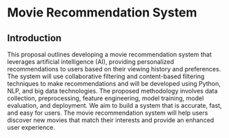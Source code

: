 # Movie Recommendation System

## Introduction

This proposal outlines developing a movie recommendation system that leverages artificial intelligence (AI), providing personalized recommendations to users based on their viewing history and preferences. The system will use collaborative filtering and content-based filtering techniques to make recommendations and will be developed using Python, NLP, and big data technologies. The proposed methodology involves data collection, preprocessing, feature engineering, model training, model evaluation, and deployment. We aim to build a system that is accurate, fast, and easy for users. The movie recommendation system will help users discover new movies that match their interests and provide an enhanced user experience.
